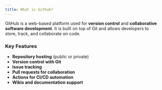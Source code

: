 ```yaml
---
title: What is Github?
---
```


GitHub is a web-based platform used for **version control** and **collaborative software development**. It is built on top of Git and allows developers to store, track, and collaborate on code.

### Key Features

- **Repository hosting** (public or private)
- **Version control with Git**
- **Issue tracking**
- **Pull requests for collaboration**
- **Actions for CI/CD automation**
- **Wikis and documentation support**
